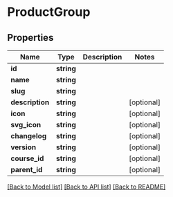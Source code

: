 # ProductGroup

## Properties
Name | Type | Description | Notes
------------ | ------------- | ------------- | -------------
**id** | **string** |  | 
**name** | **string** |  | 
**slug** | **string** |  | 
**description** | **string** |  | [optional] 
**icon** | **string** |  | [optional] 
**svg_icon** | **string** |  | [optional] 
**changelog** | **string** |  | [optional] 
**version** | **string** |  | [optional] 
**course_id** | **string** |  | [optional] 
**parent_id** | **string** |  | [optional] 

[[Back to Model list]](../README.md#documentation-for-models) [[Back to API list]](../README.md#documentation-for-api-endpoints) [[Back to README]](../README.md)


